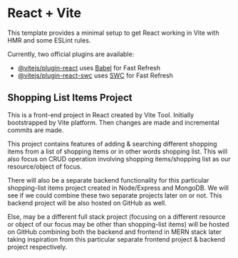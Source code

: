 # React + Vite

This template provides a minimal setup to get React working in Vite with HMR and some ESLint rules.

Currently, two official plugins are available:

- [@vitejs/plugin-react](https://github.com/vitejs/vite-plugin-react/blob/main/packages/plugin-react/README.md) uses [Babel](https://babeljs.io/) for Fast Refresh
- [@vitejs/plugin-react-swc](https://github.com/vitejs/vite-plugin-react-swc) uses [SWC](https://swc.rs/) for Fast Refresh

## Shopping List Items Project

This is a front-end project in React created by Vite Tool. Initially bootstrapped by Vite platform. Then changes are made and incremental commits are made.

This project contains features of adding & searching different shopping items from a list of shopping items or in other words shopping list. This will also focus on CRUD operation involving shopping items/shopping list as our resource/object of focus.

There will also be a separate backend functionality for this particular shopping-list items project created in Node/Express and MongoDB.
We will see if we could combine these two separate projects later on or not. This backend project will be also hosted on GitHub as well.

Else, may be a different full stack project (focusing on a different resource or object of our focus may be other than shopping-list items) will be hosted on GitHub combining both the backend and frontend in MERN stack later taking inspiration from this particular separate frontend project & backend project respectively.
